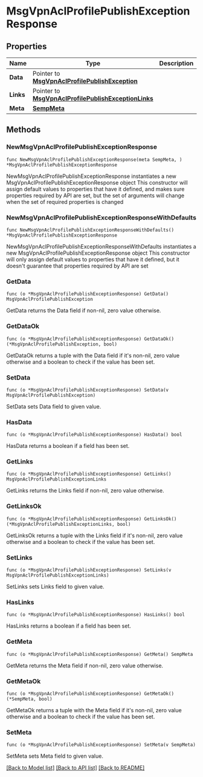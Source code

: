 # MsgVpnAclProfilePublishExceptionResponse

## Properties

Name | Type | Description | Notes
------------ | ------------- | ------------- | -------------
**Data** | Pointer to [**MsgVpnAclProfilePublishException**](MsgVpnAclProfilePublishException.md) |  | [optional] 
**Links** | Pointer to [**MsgVpnAclProfilePublishExceptionLinks**](MsgVpnAclProfilePublishExceptionLinks.md) |  | [optional] 
**Meta** | [**SempMeta**](SempMeta.md) |  | 

## Methods

### NewMsgVpnAclProfilePublishExceptionResponse

`func NewMsgVpnAclProfilePublishExceptionResponse(meta SempMeta, ) *MsgVpnAclProfilePublishExceptionResponse`

NewMsgVpnAclProfilePublishExceptionResponse instantiates a new MsgVpnAclProfilePublishExceptionResponse object
This constructor will assign default values to properties that have it defined,
and makes sure properties required by API are set, but the set of arguments
will change when the set of required properties is changed

### NewMsgVpnAclProfilePublishExceptionResponseWithDefaults

`func NewMsgVpnAclProfilePublishExceptionResponseWithDefaults() *MsgVpnAclProfilePublishExceptionResponse`

NewMsgVpnAclProfilePublishExceptionResponseWithDefaults instantiates a new MsgVpnAclProfilePublishExceptionResponse object
This constructor will only assign default values to properties that have it defined,
but it doesn't guarantee that properties required by API are set

### GetData

`func (o *MsgVpnAclProfilePublishExceptionResponse) GetData() MsgVpnAclProfilePublishException`

GetData returns the Data field if non-nil, zero value otherwise.

### GetDataOk

`func (o *MsgVpnAclProfilePublishExceptionResponse) GetDataOk() (*MsgVpnAclProfilePublishException, bool)`

GetDataOk returns a tuple with the Data field if it's non-nil, zero value otherwise
and a boolean to check if the value has been set.

### SetData

`func (o *MsgVpnAclProfilePublishExceptionResponse) SetData(v MsgVpnAclProfilePublishException)`

SetData sets Data field to given value.

### HasData

`func (o *MsgVpnAclProfilePublishExceptionResponse) HasData() bool`

HasData returns a boolean if a field has been set.

### GetLinks

`func (o *MsgVpnAclProfilePublishExceptionResponse) GetLinks() MsgVpnAclProfilePublishExceptionLinks`

GetLinks returns the Links field if non-nil, zero value otherwise.

### GetLinksOk

`func (o *MsgVpnAclProfilePublishExceptionResponse) GetLinksOk() (*MsgVpnAclProfilePublishExceptionLinks, bool)`

GetLinksOk returns a tuple with the Links field if it's non-nil, zero value otherwise
and a boolean to check if the value has been set.

### SetLinks

`func (o *MsgVpnAclProfilePublishExceptionResponse) SetLinks(v MsgVpnAclProfilePublishExceptionLinks)`

SetLinks sets Links field to given value.

### HasLinks

`func (o *MsgVpnAclProfilePublishExceptionResponse) HasLinks() bool`

HasLinks returns a boolean if a field has been set.

### GetMeta

`func (o *MsgVpnAclProfilePublishExceptionResponse) GetMeta() SempMeta`

GetMeta returns the Meta field if non-nil, zero value otherwise.

### GetMetaOk

`func (o *MsgVpnAclProfilePublishExceptionResponse) GetMetaOk() (*SempMeta, bool)`

GetMetaOk returns a tuple with the Meta field if it's non-nil, zero value otherwise
and a boolean to check if the value has been set.

### SetMeta

`func (o *MsgVpnAclProfilePublishExceptionResponse) SetMeta(v SempMeta)`

SetMeta sets Meta field to given value.



[[Back to Model list]](../README.md#documentation-for-models) [[Back to API list]](../README.md#documentation-for-api-endpoints) [[Back to README]](../README.md)


